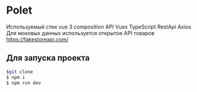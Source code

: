 # Polet

Используемый стек vue 3 composition API
Vuex
TypeScript
RestApi Axios
Для моковых данных используется открытое API товаров https://fakestoreapi.com/

## Для запуска проекта

``` bash
$git clone
$ npm i
$ npm run dev

```
